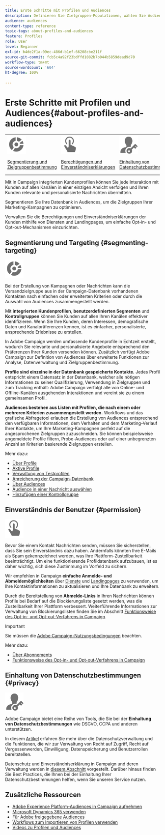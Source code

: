 ```yaml
---
title: Erste Schritte mit Profilen und Audiences
description: Definieren Sie Zielgruppen-Populationen, wählen Sie Audiences, filtern Sie Empfänger, erfassen Sie Daten und aktualisieren Sie Profile.
audience: audiences
content-type: reference
topic-tags: about-profiles-and-audiences
feature: Profiles
role: User
level: Beginner
exl-id: b4de2f1a-09ec-486d-b1ef-66208cbe211f
source-git-commit: fcb5c4a92f23bdffd1082b7b044b5859dead9d70
workflow-type: tm+mt
source-wordcount: '604'
ht-degree: 100%

---
```


# Erste Schritte mit Profilen und Audiences{#about-profiles-and-audiences}

<table>
<tr>
<td><img src="assets/do-not-localize/icon_segment.svg" width="60px"><p><a href="#segmenting-targeting">Segmentierung und Zielgruppenbestimmung</a></p></td>
<td><img src="assets/do-not-localize/icon_permission.svg" width="60px"><p><a href="#permission">Berechtigungen und Einverständniserklärungen</a></p></td>
<td><img src="assets/do-not-localize/icon_privacy.svg" width="60px"><p><a href="#privacy">Einhaltung von Datenschutzbestimmungen</a></p></td></tr>
</table>

Mit in Campaign integrierten Kundenprofilen können Sie jede Interaktion mit Kunden auf allen Kanälen in einer einzigen Ansicht verfolgen und Ihren Kunden relevante und personalisierte Nachrichten übermitteln.

Segmentieren Sie Ihre Datenbank in Audiences, um die Zielgruppen Ihrer Marketing-Kampagnen zu optimieren.

Verwalten Sie die Berechtigungen und Einverständniserklärungen der Kunden mithilfe von Diensten und Landingpages, um einfache Opt-in- und Opt-out-Mechanismen einzurichten.

## Segmentierung und Targeting {#segmenting-targeting}

<img src="assets/do-not-localize/icon_segment.svg" width="60px">

Bei der Erstellung von Kampagnen oder Nachrichten kann die Versandzielgruppe aus in der Campaign-Datenbank vorhandenen Kontakten nach einfachen oder erweiterten Kriterien oder durch die Auswahl von Audiences zusammengestellt werden.

Mit **integrierten Kundenprofilen**, **benutzerdefinierten Segmenten** und **Kontrollgruppen** können Sie Kunden auf allen Ihren Kanälen effektiver identifizieren. Wenn Sie Ihre Kunden, deren Interessen, demografische Daten und Kanalpräferenzen kennen, ist es einfacher, personalisierte, ansprechende Erlebnisse zu erstellen.

In Adobe Campaign werden umfassende Kundenprofile in Echtzeit erstellt, wodurch Sie relevante und personalisierte Angebote entsprechend den Präferenzen Ihrer Kunden versenden können. Zusätzlich verfügt Adobe Campaign zur Definition von Audiences über erweiterte Funktionen zur Analyse, Datenverwaltung und Zielgruppenbestimmung.

**Profile sind einzelne in der Datenbank gespeicherte Kontakte.** Jedes Profil entspricht einem Datensatz in der Datenbank, welcher alle nötigen Informationen zu seiner Qualifizierung, Verwendung in Zielgruppen und zum Tracking enthält: Adobe Campaign verfolgt alle von Online- und Offline-Kanälen ausgehenden Interaktionen und vereint sie zu einem gemeinsamen Profil.

**Audiences bestehen aus Listen mit Profilen, die nach einem oder mehreren Kriterien zusammengestellt werden.** Workflows und das grafische Abfragetool erlauben die Erstellung von Audiences entsprechend den verfügbaren Informationen, dem Verhalten und dem Marketing-Verlauf Ihrer Kontakte, um Ihre Marketing-Kampagnen perfekt auf die angesprochenen Zielgruppen zuzuschneiden. Sie können beispielsweise angemeldete Profile filtern, Probe-Audiences oder auf einer unbegrenzten Anzahl an Kriterien basierende Zielgruppen erstellen.

Mehr dazu:

* [Über Profile](../../audiences/using/about-profiles.md)
* [Aktive Profile](../../audiences/using/active-profiles.md)
* [Verwaltung von Testprofilen](../../audiences/using/managing-test-profiles.md)
* [Anreicherung der Campaign-Datenbank](../../audiences/using/enriching-campaign-database.md)
* [Über Audiences](../../audiences/using/about-audiences.md)
* [Audience in einer Nachricht auswählen](../../audiences/using/selecting-an-audience-in-a-message.md)
* [Hinzufügen einer Kontrollgruppe](../../sending/using/control-group.md)

## Einverständnis der Benutzer {#permission}

<img src="assets/do-not-localize/icon_permission.svg"  width="60px">

Bevor Sie einem Kontakt Nachrichten senden, müssen Sie sicherstellen, dass Sie sein Einverständnis dazu haben. Andernfalls könnten Ihre E-Mails als Spam gekennzeichnet werden, was Ihre Plattform-Zustellbarkeit beeinträchtigt. Um eine funktionierende Profildatenbank aufzubauen, ist es daher wichtig, sich diese Zustimmung im Vorfeld zu sichern.

Wir empfehlen in Campaign **einfache Anmelde- und Abmeldemöglichkeiten** über [Dienste](../../audiences/using/creating-a-service.md) und [Landingpages](../../channels/using/getting-started-with-landing-pages.md) zu verwenden, um Ihre Kontaktinformationen zu aktualisieren und Ihre Datenbank zu erweitern.

Durch die Bereitstellung von **Abmelde-Links** in Ihren Nachrichten können Profile bei Bedarf auf die Blockierungsliste gesetzt werden, was die Zustellbarkeit Ihrer Plattform verbessert. Weiterführende Informationen zur Verwaltung von Blockierungslisten finden Sie im Abschnitt [Funktionsweise des Opt-in- und Opt-out-Verfahrens in Campaign](../../audiences/using/about-opt-in-and-opt-out-in-campaign.md).

>[!IMPORTANT]
>
>Sie müssen die [Adobe Campaign-Nutzungsbedingungen](https://www.adobe.com/de/legal/terms/aup.html) beachten.

Mehr dazu:

* [Über Abonnements](../../audiences/using/about-subscriptions.md)
* [Funktionsweise des Opt-in- und Opt-out-Verfahrens in Campaign](../../audiences/using/about-opt-in-and-opt-out-in-campaign.md)

## Einhaltung von Datenschutzbestimmungen {#privacy}

<img src="assets/do-not-localize/icon_privacy.svg" width="60px">

Adobe Campaign bietet eine Reihe von Tools, die Sie bei der **Einhaltung von Datenschutzbestimmungen** wie DSGVO, CCPA und anderen unterstützen.

In diesem [Artikel](https://helpx.adobe.com/de/campaign/kb/campaign-privacy.html) erfahren Sie mehr über die Datenschutzverwaltung und die Funktionen, die wir zur Verwaltung von Recht auf Zugriff, Recht auf Vergessenwerden, Einwilligung, Datenspeicherung und Benutzerrollen bereitstellen.

Datenschutz und Einverständniserklärung in Campaign und deren Verwaltung werden in [diesem Abschnitt](../../start/using/privacy.md) vorgestellt. Darüber hinaus finden Sie Best Practices, die Ihnen bei der Einhaltung Ihrer Datenschutzbestimmungen helfen, wenn Sie unseren Service nutzen.

## Zusätzliche Ressourcen

* [Adobe Experience Platform-Audiences in Campaign aufnehmen](../../integrating/using/ingest-aep-data.md)
* [Microsoft Dynamics 365 verwenden](../../integrating/using/d365-acs-get-started.md)
* [Für Adobe freigegebene Audiences](../../integrating/using/sharing-audiences-with-audience-manager-or-people-core-service.md)
* [Workflows zum Importieren von Profilen verwenden](../../automating/using/creating-import-workflow-templates.md)
* [Videos zu Profilen und Audiences](https://experienceleague.adobe.com/docs/campaign-standard-learn/tutorials/profiles-and-audiences/creating-profiles-and-audiences.html?lang=de)
